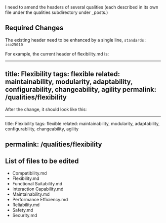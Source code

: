 I need to amend the headers of several qualities (each described in its own file under the qualities subdirectory under _posts.)

## Required Changes

The existing header need to be enhanced by a single line,
`standards: iso25010`

For example, the current header of flexibility.md is:

---
title: Flexibility
tags: flexible
related: maintainability, modularity, adaptability, configurability, changeability, agility
permalink: /qualities/flexibility
---

After the change, it should look like this:

---
title: Flexibility
tags: flexible
related: maintainability, modularity, adaptability, configurability, changeability, agility

permalink: /qualities/flexibility
---


## List of files to be edited

- Compatibility.md
- Flexibility.md
- Functional Suitability.md
- Interaction Capability.md
- Maintainability.md
- Performance Efficiency.md
- Reliability.md
- Safety.md
- Security.md
  